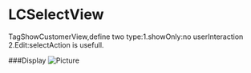 # LCSelectView

TagShowCustomerView,define two type:1.showOnly:no userInteraction 2.Edit:selectAction is usefull.

###Display
![Picture](http://dumpt.com/img/files/o0bvksmqiydhs3o8g994.png)

